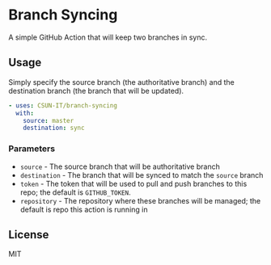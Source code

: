 # Branch Syncing

A simple GitHub Action that will keep two branches in sync.

## Usage

Simply specify the source branch (the authoritative branch) and the destination branch (the branch that will be updated).

```yaml
- uses: CSUN-IT/branch-syncing
  with:
    source: master
    destination: sync
```

### Parameters

- `source` - The source branch that will be authoritative branch
- `destination` - The branch that will be synced to match the `source` branch
- `token` - The token that will be used to pull and push branches to this repo; the default is `GITHUB_TOKEN`.
- `repository` - The repository where these branches will be managed; the default is repo this action is running in

## License

MIT

